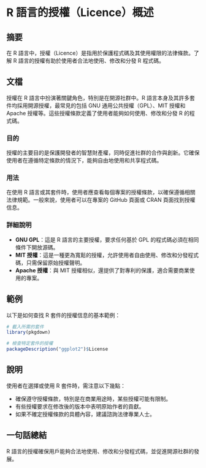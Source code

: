 <!--
Meta Description: # R 語言的授權（Licence）概述 ## 摘要 在 R 語言中，授權（Licence）是指用於保護程式碼及其使用權限的法律條款。了解 R 語言的授權有助於使用者合法地使用、修改和分發 R 程式碼。 ## 文檔 授權在 R 語言中扮演著關鍵角色，特別是在開源社群中。R 語言本身及其許多套件均採用...
Meta Keywords: gpl, mit, licence, 修改和分發, gnu
-->

# R 語言的授權（Licence）概述

## 摘要
在 R 語言中，授權（Licence）是指用於保護程式碼及其使用權限的法律條款。了解 R 語言的授權有助於使用者合法地使用、修改和分發 R 程式碼。

## 文檔
授權在 R 語言中扮演著關鍵角色，特別是在開源社群中。R 語言本身及其許多套件均採用開源授權，最常見的包括 GNU 通用公共授權（GPL）、MIT 授權和 Apache 授權等。這些授權條款定義了使用者能夠如何使用、修改和分發 R 的程式碼。

### 目的
授權的主要目的是保護開發者的智慧財產權，同時促進社群的合作與創新。它確保使用者在遵循特定條款的情況下，能夠自由地使用和共享程式碼。

### 用法
在使用 R 語言或其套件時，使用者應查看每個專案的授權條款，以確保遵循相關法律規範。一般來說，使用者可以在專案的 GitHub 頁面或 CRAN 頁面找到授權信息。

### 詳細說明
- **GNU GPL**：這是 R 語言的主要授權，要求任何基於 GPL 的程式碼必須在相同條件下開放源碼。
- **MIT 授權**：這是一種更為寬鬆的授權，允許使用者自由使用、修改和分發程式碼，只需保留原始授權聲明。
- **Apache 授權**：與 MIT 授權相似，還提供了對專利的保護，適合需要商業使用的專案。

## 範例
以下是如何查找 R 套件的授權信息的基本範例：

```R
# 載入所需的套件
library(pkgdown)

# 檢查特定套件的授權
packageDescription("ggplot2")$License
```

## 說明
使用者在選擇或使用 R 套件時，需注意以下幾點：
- 確保遵守授權條款，特別是在商業用途時，某些授權可能有限制。
- 有些授權要求在修改後的版本中表明原始作者的貢獻。
- 如果不確定授權條款的具體內容，建議諮詢法律專業人士。

## 一句話總結
R 語言的授權確保用戶能夠合法地使用、修改和分發程式碼，並促進開源社群的發展。